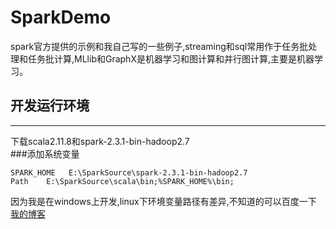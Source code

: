 # SparkDemo
spark官方提供的示例和我自己写的一些例子,streaming和sql常用作于任务批处理和任务批计算,MLlib和GraphX是机器学习和图计算和并行图计算,主要是机器学习。
## 开发运行环境
-------
下载scala2.11.8和spark-2.3.1-bin-hadoop2.7 <br> 
###添加系统变量
```
SPARK_HOME   E:\SparkSource\spark-2.3.1-bin-hadoop2.7
Path    E:\SparkSource\scala\bin;%SPARK_HOME%\bin;
```
因为我是在windows上开发,linux下环境变量路径有差异,不知道的可以百度一下<br>
[我的博客](https://www.cnblogs.com/zengsong-restService/)